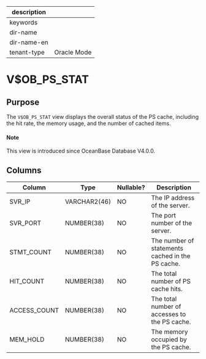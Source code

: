 |description||
|---|---|
|keywords||
|dir-name||
|dir-name-en||
|tenant-type|Oracle Mode|

# V$OB_PS_STAT

## Purpose

The `V$OB_PS_STAT` view displays the overall status of the PS cache, including the hit rate, the memory usage, and the number of cached items.

<main id="notice" type='explain'>
  <h4>Note</h4>
  <p>This view is introduced since OceanBase Database V4.0.0. </p>
</main>

## Columns

| **Column** | **Type** | **Nullable?** | **Description** |
|--------------|--------------|----------------|---------------------|
| SVR_IP | VARCHAR2(46) | NO | The IP address of the server. |
| SVR_PORT | NUMBER(38) | NO | The port number of the server. |
| STMT_COUNT | NUMBER(38) | NO | The number of statements cached in the PS cache. |
| HIT_COUNT | NUMBER(38) | NO | The total number of PS cache hits. |
| ACCESS_COUNT | NUMBER(38) | NO | The total number of accesses to the PS cache. |
| MEM_HOLD | NUMBER(38) | NO | The memory occupied by the PS cache. |
